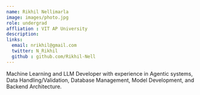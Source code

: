 ```yaml
---
name: Rikhil Nellimarla
image: images/photo.jpg
role: undergrad
affliation : VIT AP University
description: 
links:
  email: nrikhil@gmail.com
  twitter: N_Rikhil
  github : github.com/Rikhil-Nell
---
```


Machine Learning and LLM Developer with experience in Agentic systems, Data Handling/Validation, Database Management, Model Development, and Backend Architecture.
